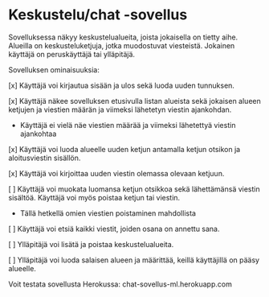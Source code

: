 # Keskustelu/chat -sovellus

Sovelluksessa näkyy keskustelualueita, joista jokaisella on tietty aihe. Alueilla on keskusteluketjuja, jotka muodostuvat viesteistä. Jokainen käyttäjä on peruskäyttäjä tai ylläpitäjä.

Sovelluksen ominaisuuksia:

[x] Käyttäjä voi kirjautua sisään ja ulos sekä luoda uuden tunnuksen.

[x] Käyttäjä näkee sovelluksen etusivulla listan alueista sekä jokaisen alueen ketjujen ja viestien määrän ja viimeksi lähetetyn viestin ajankohdan.
- Käyttäjä ei vielä näe viestien määrää ja viimeksi lähetettyä viestin ajankohtaa

[x] Käyttäjä voi luoda alueelle uuden ketjun antamalla ketjun otsikon ja aloitusviestin sisällön.

[x] Käyttäjä voi kirjoittaa uuden viestin olemassa olevaan ketjuun.

[ ] Käyttäjä voi muokata luomansa ketjun otsikkoa sekä lähettämänsä viestin sisältöä. Käyttäjä voi myös poistaa ketjun tai viestin.
- Tällä hetkellä omien viestien poistaminen mahdollista

[ ] Käyttäjä voi etsiä kaikki viestit, joiden osana on annettu sana.

[ ] Ylläpitäjä voi lisätä ja poistaa keskustelualueita.

[ ] Ylläpitäjä voi luoda salaisen alueen ja määrittää, keillä käyttäjillä on pääsy alueelle.

Voit testata sovellusta Herokussa: chat-sovellus-ml.herokuapp.com
